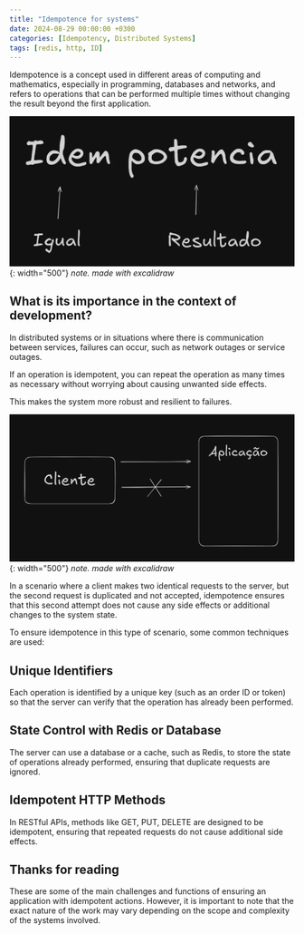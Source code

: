 ```yaml
---
title: "Idempotence for systems"
date: 2024-08-29 00:00:00 +0300
categories: [Idempotency, Distributed Systems]
tags: [redis, http, ID]
---
```


Idempotence is a concept used in different areas of computing and mathematics, 
especially in programming, databases and networks, 
and refers to operations that can be performed multiple times without changing the result beyond the first application.

![Desktop View](/assets/img/idempotence-definition.png){: width="500"}
_note. made with excalidraw_

## What is its importance in the context of development?

In distributed systems or in situations where there is communication between services, failures can occur, such as network outages or service outages. 

If an operation is idempotent, you can repeat the operation as many times as necessary without worrying about causing unwanted side effects. 

This makes the system more robust and resilient to failures.

![Desktop View](/assets/img/idempotence-example.png){: width="500"}
_note. made with excalidraw_

In a scenario where a client makes two identical requests to the server, but the second request is duplicated and not accepted, idempotence ensures that this second attempt does not cause any side effects or additional changes to the system state.

To ensure idempotence in this type of scenario, some common techniques are used:

## Unique Identifiers

Each operation is identified by a unique key (such as an order ID or token) so that the server can verify that the operation has already been performed.

## State Control with Redis or Database 

The server can use a database or a cache, such as Redis, to store the state of operations already performed, ensuring that duplicate requests are ignored.

## Idempotent HTTP Methods

In RESTful APIs, methods like GET, PUT, DELETE are designed to be idempotent, ensuring that repeated requests do not cause additional side effects.

## Thanks for reading

These are some of the main challenges and functions of ensuring an application with idempotent actions. However, it is important to note that the exact nature of the work may vary depending on the scope and complexity of the systems involved.





